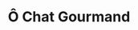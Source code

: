 ---
title: "Ô Chat Gourmand"
url: /saint-symphorien-sur-coise/o-chat-gourmand/
shop: charcuterie
---
